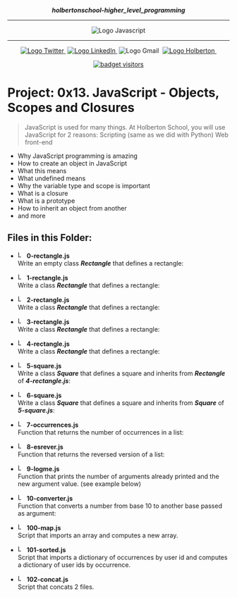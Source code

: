 <div align=center>

***holbertonschool-higher_level_programming***
<hr />
 <img src="https://i2.wp.com/www.jeremysmola.com/wp-content/uploads/2019/04/cropped-logo-javascript-logo-png-transparent-1.png" alt="Logo Javascript" style="max-width:80%;">
 <hr />
<a href="https://twitter.com/Jepez90"><img src="https://img.shields.io/twitter/url?label=%40Jepez90&style=social&url=https%3A%2F%2Ftwitter.com%2FJepez90" alt="Logo Twitter">&nbsp;</a>
<a href="https://www.linkedin.com/in/jepez90/"><img src="https://img.shields.io/badge/jepez90-%230077B5.svg?&logo=linkedin&logoColor=white" alt="Logo LinkedIn">&nbsp;</a>
<img src="https://img.shields.io/badge/jepez90-white?style=flat&logo=gmail" alt="Logo Gmail">&nbsp;
<a href="https://twitter.com/HolbertonCOL"><img src="https://img.shields.io/badge/Holberton_School-red" alt="Logo Holberton">&nbsp;</a>

<a href="https://github.com/jepez90"><img src="https://visitor-badge.glitch.me/badge?page_id=jepez90.HigherLevelProgram.0x13" alt="badget visitors"></a>
</div>

# Project: 0x13. JavaScript - Objects, Scopes and Closures

> JavaScript is used for many things. At Holberton School, you will use JavaScript for 2 reasons:
    Scripting (same as we did with Python)
    Web front-end

*   Why JavaScript programming is amazing
*   How to create an object in JavaScript
*   What this means
*   What undefined means
*   Why the variable type and scope is important
*   What is a closure
*   What is a prototype
*   How to inherit an object from another
* and more

## Files in this Folder:

* <img src="https://raw.githubusercontent.com/jepez90/jepez90.github.io/master/img/Readme_media/logo_code_file.svg" alt="Logo Code" height="16"> **0-rectangle.js**<br />
Write an empty class ***Rectangle*** that defines a rectangle:

* <img src="https://raw.githubusercontent.com/jepez90/jepez90.github.io/master/img/Readme_media/logo_code_file.svg" alt="Logo Code" height="16"> **1-rectangle.js**<br />
Write a class ***Rectangle*** that defines a rectangle:

* <img src="https://raw.githubusercontent.com/jepez90/jepez90.github.io/master/img/Readme_media/logo_code_file.svg" alt="Logo Code" height="16"> **2-rectangle.js**<br />
Write a class ***Rectangle*** that defines a rectangle:

* <img src="https://raw.githubusercontent.com/jepez90/jepez90.github.io/master/img/Readme_media/logo_code_file.svg" alt="Logo Code" height="16"> **3-rectangle.js**<br />
Write a class ***Rectangle*** that defines a rectangle:

* <img src="https://raw.githubusercontent.com/jepez90/jepez90.github.io/master/img/Readme_media/logo_code_file.svg" alt="Logo Code" height="16"> **4-rectangle.js**<br />
Write a class ***Rectangle*** that defines a rectangle:

* <img src="https://raw.githubusercontent.com/jepez90/jepez90.github.io/master/img/Readme_media/logo_code_file.svg" alt="Logo Code" height="16"> **5-square.js**<br />
Write a class ***Square*** that defines a square and inherits from ***Rectangle*** of ***4-rectangle.js***:

* <img src="https://raw.githubusercontent.com/jepez90/jepez90.github.io/master/img/Readme_media/logo_code_file.svg" alt="Logo Code" height="16"> **6-square.js**<br />
Write a class ***Square*** that defines a square and inherits from ***Square*** of ***5-square.js***:

* <img src="https://raw.githubusercontent.com/jepez90/jepez90.github.io/master/img/Readme_media/logo_code_file.svg" alt="Logo Code" height="16"> **7-occurrences.js**<br />
Function that returns the number of occurrences in a list:

* <img src="https://raw.githubusercontent.com/jepez90/jepez90.github.io/master/img/Readme_media/logo_code_file.svg" alt="Logo Code" height="16"> **8-esrever.js**<br />
Function that returns the reversed version of a list:

* <img src="https://raw.githubusercontent.com/jepez90/jepez90.github.io/master/img/Readme_media/logo_code_file.svg" alt="Logo Code" height="16"> **9-logme.js**<br />
Function that prints the number of arguments already printed and the new argument value. (see example below)

* <img src="https://raw.githubusercontent.com/jepez90/jepez90.github.io/master/img/Readme_media/logo_code_file.svg" alt="Logo Code" height="16"> **10-converter.js**<br />
Function that converts a number from base 10 to another base passed as argument:

* <img src="https://raw.githubusercontent.com/jepez90/jepez90.github.io/master/img/Readme_media/logo_code_file.svg" alt="Logo Code" height="16"> **100-map.js**<br />
Script that imports an array and computes a new array.

* <img src="https://raw.githubusercontent.com/jepez90/jepez90.github.io/master/img/Readme_media/logo_code_file.svg" alt="Logo Code" height="16"> **101-sorted.js**<br />
Script that imports a dictionary of occurrences by user id and computes a dictionary of user ids by occurrence.

* <img src="https://raw.githubusercontent.com/jepez90/jepez90.github.io/master/img/Readme_media/logo_code_file.svg" alt="Logo Code" height="16"> **102-concat.js**<br />
Script that concats 2 files.
